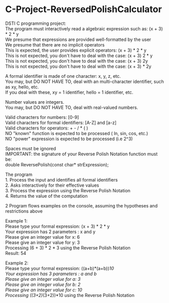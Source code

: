 # C-Project-ReversedPolishCalculator  
DSTI C programming project:   
The program must interactively read a algebraic expression such as: (x + 3) * 2 * y  
We presume that expressions are provided well-formatted by the user  
We presume that there are no implicit operators  
This is expected, the user provides explicit operators: (x + 3) * 2 * y  
This is not expected, you don't have to deal with the case: (x + 3) 2 * y  
This is not expected, you don't have to deal with the case: (x + 3) 2y  
This is not expected, you don't have to deal with the case: (x + 3) * 2y  

A formal identifier is made of one character: x, y, z, etc.  
You may, but DO NOT HAVE TO, deal with an multi-character identifier, such as xy, hello, etc.  
If you deal with these, xy = 1 identifier, hello = 1 identifier, etc.  

Number values are integers.  
You may, but DO NOT HAVE TO, deal with real-valued numbers.  

Valid characters for numbers: [0-9]  
Valid characters for formal identifiers: [A-Z] and [a-z]   
Valid characters for operators: + - / * ( )  
NO "known" function is expected to be processed ( ln, sin, cos, etc.)  
NO "power" expression is expected to be processed (i.e 2^3)  

Spaces must be ignored  
IMPORTANT: the signature of your Reverse Polish Notation function must be:  
double ReversePolish(const char* strExpression);  


The program  
	1. Process the input and identifies all formal identifiers  
	2. Asks interactively for their effective values  
	3. Process the expression using the Reverse Polish Notation  
	4. Returns the value of the computation  

2 Program flows examples on the console, assuming the hypotheses and restrictions above  

Example 1:  
Please type your formal expression: (x + 3) * 2 * y  
Your expression has 2 parameters : x and y  
Please give an integer value for x: 6  
Please give an integer value for y: 3  
Processing (6 + 3) * 2 * 3 using the Reverse Polish Notation  
Result: 54  

Example 2:  
Please type your formal expression: ((a+b)*(a+b))*10  
Your expression has 3 parameters : a and b   
Please give an integer value for a: 3  
Please give an integer value for b: 2  
Please give an integer value for c: 10  
Processing ((3+2)*(3+2))*10 using the Reverse Polish Notation  
